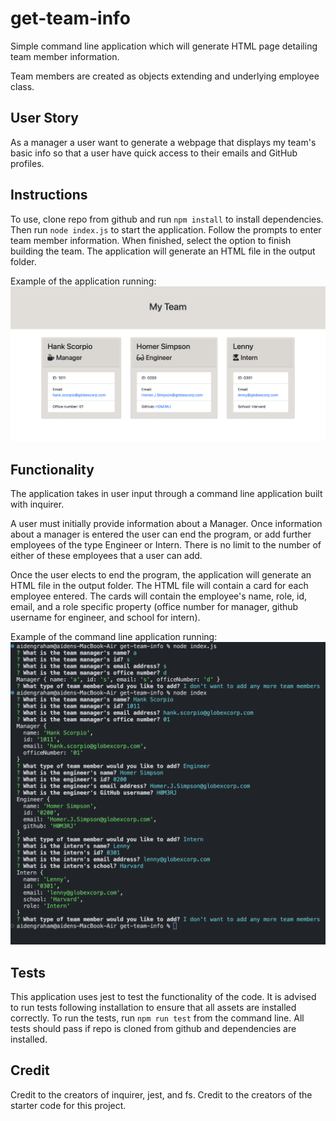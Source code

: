 # get-team-info
Simple command line application which will generate HTML page detailing team member information.

Team members are created as objects extending and underlying employee class.

## User Story

As a manager a user want to generate a webpage that displays my team's basic info so that a user have quick access to their emails and GitHub profiles.

## Instructions

To use, clone repo from github and run `npm install` to install dependencies.  Then run `node index.js` to start the application.  Follow the prompts to enter team member information.  When finished, select the option to finish building the team.  The application will generate an HTML file in the output folder.

Example of the application running:
![Alt text](Assets/resultant_html_page.png)

## Functionality
The application takes in user input through a command line application built with inquirer. 

A user must initially provide information about a Manager. Once information about a manager is entered the user can end the program, or add further employees of the type Engineer or Intern. There is no limit to the number of either of these employees that a user can add.

Once the user elects to end the program, the application will generate an HTML file in the output folder.  The HTML file will contain a card for each employee entered.  The cards will contain the employee's name, role, id, email, and a role specific property (office number for manager, github username for engineer, and school for intern).

Example of the command line application running:
![Alt text](Assets/cml-view.png)

## Tests

This application uses jest to test the functionality of the code. It is advised to run tests following installation to ensure that all assets are installed correctly.  To run the tests, run `npm run test` from the command line. All tests should pass if repo is cloned from github and dependencies are installed.

## Credit
Credit to the creators of inquirer, jest, and fs.  Credit to the creators of the starter code for this project. 



